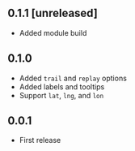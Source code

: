 ## 0.1.1 [unreleased]

- Added module build

## 0.1.0

- Added `trail` and `replay` options
- Added labels and tooltips
- Support `lat`, `lng`, and `lon`

## 0.0.1

- First release
